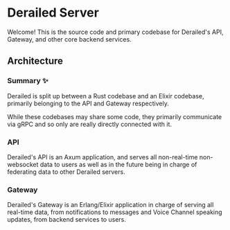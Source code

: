 # Derailed Server

Welcome! This is the source code and primary codebase for Derailed's API, Gateway, and other core backend services.

## Architecture

### Summary ✨

Derailed is split up between a Rust codebase and an Elixir codebase,
primarily belonging to the API and Gateway respectively.

While these codebases may share some code, they primarily communicate via
gRPC and so only are really directly connected with it.

### API

Derailed's API is an Axum application, and serves all non-real-time non-websocket data to users as well as in the future
being in charge of federating data to other Derailed servers.

### Gateway

Derailed's Gateway is an Erlang/Elixir application in charge of serving all real-time data, from notifications to messages and
Voice Channel speaking updates, from backend services to users.
